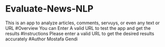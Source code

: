 # Evaluate-News-NLP

This is an app to analyze articles, comments, servuys, or even any text or URL
#Overview
You can Enter A valid URL to test the app and get the results
#Instructions
Please enter a valid URL to get the desired results accurately
#Author
Mostafa Gendi
